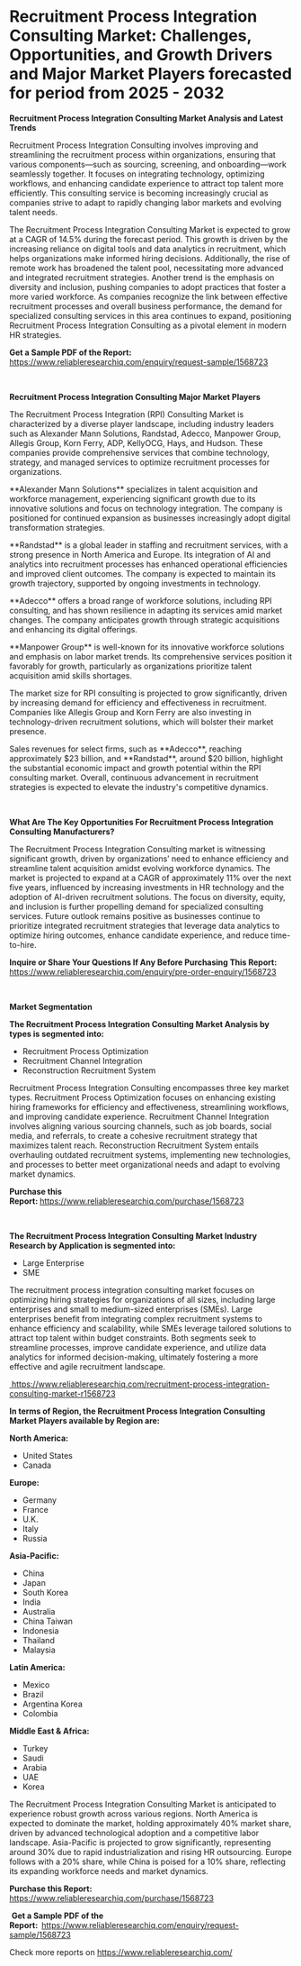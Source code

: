 <p><h1>Recruitment Process Integration Consulting Market: Challenges, Opportunities, and Growth Drivers and Major Market Players forecasted for period from 2025 - 2032</h1></p><p><strong>Recruitment Process Integration Consulting Market Analysis and Latest Trends</strong></p>
<p><p>Recruitment Process Integration Consulting involves improving and streamlining the recruitment process within organizations, ensuring that various components—such as sourcing, screening, and onboarding—work seamlessly together. It focuses on integrating technology, optimizing workflows, and enhancing candidate experience to attract top talent more efficiently. This consulting service is becoming increasingly crucial as companies strive to adapt to rapidly changing labor markets and evolving talent needs.</p><p>The Recruitment Process Integration Consulting Market is expected to grow at a CAGR of 14.5% during the forecast period. This growth is driven by the increasing reliance on digital tools and data analytics in recruitment, which helps organizations make informed hiring decisions. Additionally, the rise of remote work has broadened the talent pool, necessitating more advanced and integrated recruitment strategies. Another trend is the emphasis on diversity and inclusion, pushing companies to adopt practices that foster a more varied workforce. As companies recognize the link between effective recruitment processes and overall business performance, the demand for specialized consulting services in this area continues to expand, positioning Recruitment Process Integration Consulting as a pivotal element in modern HR strategies.</p></p>
<p><strong>Get a Sample PDF of the Report:&nbsp;</strong> <a href="https://www.reliableresearchiq.com/enquiry/request-sample/1568723?utm_campaign=2757&utm_medium=2&utm_source=Github&utm_content=ia&utm_term=25032025&utm_id=recruitment-process-integration-consulting">https://www.reliableresearchiq.com/enquiry/request-sample/1568723</a></p>
<p>&nbsp;</p>
<p><strong>Recruitment Process Integration Consulting Major Market Players</strong></p>
<p><p>The Recruitment Process Integration (RPI) Consulting Market is characterized by a diverse player landscape, including industry leaders such as Alexander Mann Solutions, Randstad, Adecco, Manpower Group, Allegis Group, Korn Ferry, ADP, KellyOCG, Hays, and Hudson. These companies provide comprehensive services that combine technology, strategy, and managed services to optimize recruitment processes for organizations.</p><p>**Alexander Mann Solutions** specializes in talent acquisition and workforce management, experiencing significant growth due to its innovative solutions and focus on technology integration. The company is positioned for continued expansion as businesses increasingly adopt digital transformation strategies.</p><p>**Randstad** is a global leader in staffing and recruitment services, with a strong presence in North America and Europe. Its integration of AI and analytics into recruitment processes has enhanced operational efficiencies and improved client outcomes. The company is expected to maintain its growth trajectory, supported by ongoing investments in technology.</p><p>**Adecco** offers a broad range of workforce solutions, including RPI consulting, and has shown resilience in adapting its services amid market changes. The company anticipates growth through strategic acquisitions and enhancing its digital offerings.</p><p>**Manpower Group** is well-known for its innovative workforce solutions and emphasis on labor market trends. Its comprehensive services position it favorably for growth, particularly as organizations prioritize talent acquisition amid skills shortages.</p><p>The market size for RPI consulting is projected to grow significantly, driven by increasing demand for efficiency and effectiveness in recruitment. Companies like Allegis Group and Korn Ferry are also investing in technology-driven recruitment solutions, which will bolster their market presence.</p><p>Sales revenues for select firms, such as **Adecco**, reaching approximately $23 billion, and **Randstad**, around $20 billion, highlight the substantial economic impact and growth potential within the RPI consulting market. Overall, continuous advancement in recruitment strategies is expected to elevate the industry's competitive dynamics.</p></p>
<p>&nbsp;</p>
<p><strong>What Are The Key Opportunities For Recruitment Process Integration Consulting Manufacturers?</strong></p>
<p><p>The Recruitment Process Integration Consulting market is witnessing significant growth, driven by organizations’ need to enhance efficiency and streamline talent acquisition amidst evolving workforce dynamics. The market is projected to expand at a CAGR of approximately 11% over the next five years, influenced by increasing investments in HR technology and the adoption of AI-driven recruitment solutions. The focus on diversity, equity, and inclusion is further propelling demand for specialized consulting services. Future outlook remains positive as businesses continue to prioritize integrated recruitment strategies that leverage data analytics to optimize hiring outcomes, enhance candidate experience, and reduce time-to-hire.</p></p>
<p><strong>Inquire or Share Your Questions If Any Before Purchasing This Report:</strong> <a href="https://www.reliableresearchiq.com/enquiry/pre-order-enquiry/1568723?utm_campaign=2757&utm_medium=2&utm_source=Github&utm_content=ia&utm_term=25032025&utm_id=recruitment-process-integration-consulting">https://www.reliableresearchiq.com/enquiry/pre-order-enquiry/1568723</a></p>
<p>&nbsp;</p>
<p><strong>Market Segmentation</strong></p>
<p><strong>The Recruitment Process Integration Consulting Market Analysis by types is segmented into:</strong></p>
<p><ul><li>Recruitment Process Optimization</li><li>Recruitment Channel Integration</li><li>Reconstruction Recruitment System</li></ul></p>
<p><p>Recruitment Process Integration Consulting encompasses three key market types. Recruitment Process Optimization focuses on enhancing existing hiring frameworks for efficiency and effectiveness, streamlining workflows, and improving candidate experience. Recruitment Channel Integration involves aligning various sourcing channels, such as job boards, social media, and referrals, to create a cohesive recruitment strategy that maximizes talent reach. Reconstruction Recruitment System entails overhauling outdated recruitment systems, implementing new technologies, and processes to better meet organizational needs and adapt to evolving market dynamics.</p></p>
<p><strong>Purchase this Report:&nbsp;</strong><a href="https://www.reliableresearchiq.com/purchase/1568723?utm_campaign=2757&utm_medium=2&utm_source=Github&utm_content=ia&utm_term=25032025&utm_id=recruitment-process-integration-consulting">https://www.reliableresearchiq.com/purchase/1568723</a></p>
<p>&nbsp;</p>
<p><strong>The Recruitment Process Integration Consulting Market Industry Research by Application is segmented into:</strong></p>
<p><ul><li>Large Enterprise</li><li>SME</li></ul></p>
<p><p>The recruitment process integration consulting market focuses on optimizing hiring strategies for organizations of all sizes, including large enterprises and small to medium-sized enterprises (SMEs). Large enterprises benefit from integrating complex recruitment systems to enhance efficiency and scalability, while SMEs leverage tailored solutions to attract top talent within budget constraints. Both segments seek to streamline processes, improve candidate experience, and utilize data analytics for informed decision-making, ultimately fostering a more effective and agile recruitment landscape.</p></p>
<p><a href="https://www.reliableresearchiq.com/recruitment-process-integration-consulting-market-r1568723?utm_campaign=2757&utm_medium=2&utm_source=Github&utm_content=ia&utm_term=25032025&utm_id=recruitment-process-integration-consulting">&nbsp;https://www.reliableresearchiq.com/recruitment-process-integration-consulting-market-r1568723</a></p>
<p><strong>In terms of Region, the Recruitment Process Integration Consulting Market Players available by Region are:</strong></p>
<p>
    <p> <strong> North America: </strong>
        <ul>
            <li>United States</li>
            <li>Canada</li>
        </ul>
        </p> 
    <p> <strong> Europe: </strong>
        <ul>
            <li>Germany</li>
            <li>France</li>
            <li>U.K.</li>
            <li>Italy</li>
            <li>Russia</li>
        </ul>
        </p> 
    <p> <strong> Asia-Pacific: </strong>
        <ul>
            <li>China</li>
            <li>Japan</li>
            <li>South Korea</li>
            <li>India</li>
            <li>Australia</li>
            <li>China Taiwan</li>
            <li>Indonesia</li>
            <li>Thailand</li>
            <li>Malaysia</li>
        </ul>
        </p> 
    <p> <strong> Latin America: </strong>
        <ul>
            <li>Mexico</li>
            <li>Brazil</li>
            <li>Argentina Korea</li>
            <li>Colombia</li>
        </ul>
        </p> 
    <p> <strong> Middle East & Africa: </strong>
        <ul>
            <li>Turkey</li>
            <li>Saudi</li>
            <li>Arabia</li>
            <li>UAE</li>
            <li>Korea</li>
        </ul>
    </p>
    </p>
<p><p>The Recruitment Process Integration Consulting Market is anticipated to experience robust growth across various regions. North America is expected to dominate the market, holding approximately 40% market share, driven by advanced technological adoption and a competitive labor landscape. Asia-Pacific is projected to grow significantly, representing around 30% due to rapid industrialization and rising HR outsourcing. Europe follows with a 20% share, while China is poised for a 10% share, reflecting its expanding workforce needs and market dynamics.</p></p>
<p><strong>Purchase this Report: </strong><a href="https://www.reliableresearchiq.com/purchase/1568723?utm_campaign=2757&utm_medium=2&utm_source=Github&utm_content=ia&utm_term=25032025&utm_id=recruitment-process-integration-consulting">https://www.reliableresearchiq.com/purchase/1568723</a></p>
<p>&nbsp;<strong>Get a Sample PDF of the Report:&nbsp;&nbsp;</strong><a href="https://www.reliableresearchiq.com/enquiry/request-sample/1568723?utm_campaign=2757&utm_medium=2&utm_source=Github&utm_content=ia&utm_term=25032025&utm_id=recruitment-process-integration-consulting">https://www.reliableresearchiq.com/enquiry/request-sample/1568723</a></p>
<p><strong></strong></p>
<p>Check more reports on <a href="https://www.reliableresearchiq.com/?utm_campaign=2757&utm_medium=2&utm_source=Github&utm_content=ia&utm_term=25032025&utm_id=recruitment-process-integration-consulting">https://www.reliableresearchiq.com/</a></p>